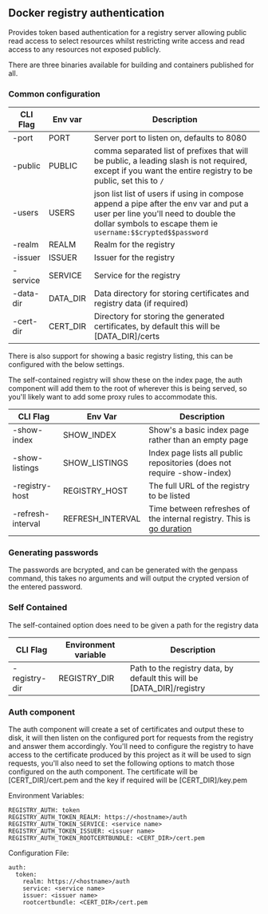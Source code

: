 ## Docker registry authentication

Provides token based authentication for a registry server allowing public read access to select resources whilst
restricting write access and read access to any resources not exposed publicly.

There are three binaries available for building and containers published for all.

### Common configuration

| CLI Flag          | Env var          | Description                                                                                                                                                                                   |
|-------------------|------------------|-----------------------------------------------------------------------------------------------------------------------------------------------------------------------------------------------|
| -port             | PORT             | Server port to listen on, defaults to 8080                                                                                                                                                    |
| -public           | PUBLIC           | comma separated list of prefixes that will be public, a leading slash is not required, except if you want the entire registry to be public, set this to `/`                                   |
| -users            | USERS            | json list list of users if using in compose append a pipe after the env var and put a user per line you'll need to double the dollar symbols to escape them ie `username:$$crypted$$password` |
| -realm            | REALM            | Realm for the registry                                                                                                                                                                        |
| -issuer           | ISSUER           | Issuer for the registry                                                                                                                                                                       |
| -service          | SERVICE          | Service for the registry                                                                                                                                                                      |
| -data-dir         | DATA_DIR         | Data directory for storing certificates and registry data (if required)                                                                                                                       |
| -cert-dir         | CERT_DIR         | Directory for storing the generated certificates, by default this will be [DATA_DIR]/certs                                                                                                    |

There is also support for showing a basic registry listing, this can be configured with the below settings.

The self-contained registry will show these on the index page, the auth component will add them to the root of wherever
this is being served, so you'll likely want to add some proxy rules to accommodate this.

| CLI Flag          | Env Var          | Description                                                                                                   | 
|-------------------|------------------|---------------------------------------------------------------------------------------------------------------|
| -show-index       | SHOW_INDEX       | Show's a basic index page rather than an empty page                                                           |
| -show-listings    | SHOW_LISTINGS    | Index page lists all public repositories (does not require -show-index)                                       |
| -registry-host    | REGISTRY_HOST    | The full URL of the registry to be listed                                                                     | 
| -refresh-interval | REFRESH_INTERVAL | Time between refreshes of the internal registry. This is [go duration](https://pkg.go.dev/time#ParseDuration) |

### Generating passwords

The passwords are bcrypted, and can be generated with the genpass command, this takes no arguments and will output the
crypted version of the entered password.

### Self Contained

The self-contained option does need to be given a path for the registry data

| CLI Flag      | Environment variable | Description                                                            |
|---------------|----------------------|------------------------------------------------------------------------|
| -registry-dir | REGISTRY_DIR         | Path to the registry data, by default this will be [DATA_DIR]/registry |

### Auth component

The auth component will create a set of certificates and output these to disk, it will then listen on the configured
port for requests from the registry and answer them accordingly. You'll need to configure the registry to have access to
the certificate produced by this project as it will be used to sign requests, you'll also need to set the following
options to match those configured on the auth component. The certificate will be [CERT_DIR]/cert.pem and the key if
required will be [CERT_DIR]/key.pem

Environment Variables:

```
REGISTRY_AUTH: token
REGISTRY_AUTH_TOKEN_REALM: https://<hostname>/auth
REGISTRY_AUTH_TOKEN_SERVICE: <service name>
REGISTRY_AUTH_TOKEN_ISSUER: <issuer name>
REGISTRY_AUTH_TOKEN_ROOTCERTBUNDLE: <CERT_DIR>/cert.pem
```

Configuration File:

```
auth:
  token:
    realm: https://<hostname>/auth
    service: <service name>
    issuer: <issuer name>
    rootcertbundle: <CERT_DIR>/cert.pem
```